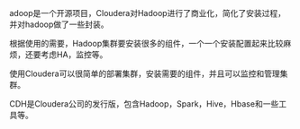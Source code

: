 adoop是一个开源项目，Cloudera对Hadoop进行了商业化，简化了安装过程，并对hadoop做了一些封装。

 

根据使用的需要，Hadoop集群要安装很多的组件，一个一个安装配置起来比较麻烦，还要考虑HA，监控等。

使用Cloudera可以很简单的部署集群，安装需要的组件，并且可以监控和管理集群。

 

CDH是Cloudera公司的发行版，包含Hadoop，Spark，Hive，Hbase和一些工具等。